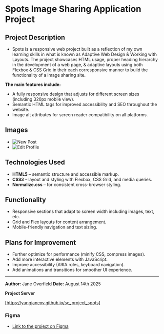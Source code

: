 # Spots Image Sharing Application Project

## Project Description

- Spots is a responsive web project built as a reflection of my own learning skills in what is known as Adaptive Web Design & Working with Layouts. The project showcases HTML usage, proper heading hierarchy in the development of a web page, & adaptive layouts using both Flexbox & CSS Grid in their each corresponsive manner to build the functionality of a image sharing site.

**The main features include:**

- A fully responsive design that adjusts for different screen sizes (including 320px mobile view).
- Semantic HTML tags for improved accessibility and SEO throughout the website.
- Image alt attributes for screen reader compatibility on all platforms.

## Images

- ![New Post](./images/State=Default-min.png)
- ![Edit Profile](<./images/State=Default-min(1).png>)

## Technologies Used

- **HTML5** – semantic structure and accessible markup.
- **CSS3** – layout and styling with Flexbox, CSS Grid, and media queries.
- **Normalize.css** – for consistent cross-browser styling.

## Functionality

- Responsive sections that adapt to screen width including images, text, etc.
- Grid and Flex layouts for content arrangement.
- Mobile-friendly navigation and text sizing.

## Plans for Improvement

- Further optimize for performance (minify CSS, compress images).
- Add more interactive elements with JavaScript.
- Improve accessibility (ARIA roles, keyboard navigation).
- Add animations and transitions for smoother UI experience.

---

**Author:** Jane Overfield
**Date:** August 14th 2025

**Project Server**

[https://yungjaneov.github.io/se_project_spots]

### Figma

- [Link to the project on Figma](https://www.figma.com/file/BBNm2bC3lj8QQMHlnqRsga/Sprint-3-Project-%E2%80%94-Spots?type=design&node-id=2%3A60&mode=design&t=afgNFybdorZO6cQo-1)
